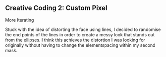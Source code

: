 ## Creative Coding 2: Custom Pixel

More Iterating

Stuck with the idea of distorting the face using lines, I decided to randomise the end points of the lines in order to create a messy look that stands out from the ellipses. I think this achieves the distortion I was looking for originally without having to change the elementspacing within my second mask.